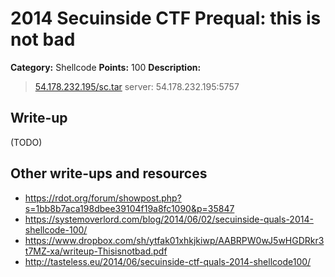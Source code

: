 # 2014 Secuinside CTF Prequal: this is not bad

**Category:** Shellcode
**Points:** 100
**Description:**

> [54.178.232.195/sc.tar](sc.tar)
> server: 54.178.232.195:5757

## Write-up

(TODO)

## Other write-ups and resources

* <https://rdot.org/forum/showpost.php?s=1bb8b7aca198dbee39104f19a8fc1090&p=35847>
* <https://systemoverlord.com/blog/2014/06/02/secuinside-quals-2014-shellcode-100/>
* <https://www.dropbox.com/sh/ytfak01xhkjkiwp/AABRPW0wJ5wHGDRkr3t7MZ-xa/writeup-Thisisnotbad.pdf>
* <http://tasteless.eu/2014/06/secuinside-ctf-quals-2014-shellcode100/>
